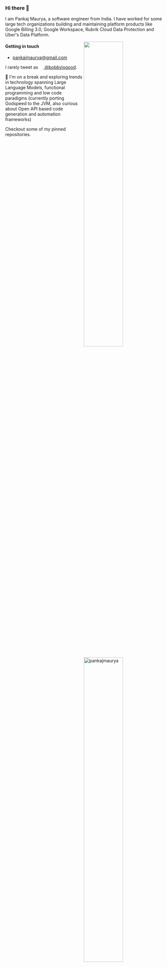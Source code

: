 ### Hi there 👋

I am Pankaj Maurya, a software engineer from India. I have worked for some large tech organizations building and maintaining platform products like Google Billing 3.0, Google Workspace, Rubrik Cloud Data Protection and Uber's Data Platform. 

<img width="50%" align="right" src="https://github-readme-stats.vercel.app/api?username=pankajmaurya&show_icons=true&theme=vue&hide_title=true&count_private=true" />
<img width="50%" style="margin:20px 0;" align="right" src="http://github-readme-streak-stats.herokuapp.com?user=pankajmaurya" alt="pankajmaurya" />

#### Getting in touch

* [pankajmaurya@gmail.com](mailto:pankajmaurya@gmail.com)

I rarely tweet as [<img src="https://openapi-generator.tech/img/icons/twitter.svg" height="13" width="13"/> @bobbyisgood](https://twitter.com/bobbyisgood).

🌱 I'm on a break and exploring trends in technology spanning Large Language Models, functional programming and low code paradigms (currently porting Godspeed to the JVM, also curious about Open API based code generation and automation frameworks)

Checkout some of my pinned repositories.

<!--
**pankajmaurya/pankajmaurya** is a ✨ _special_ ✨ repository because its `README.md` (this file) appears on your GitHub profile.

Here are some ideas to get you started:

- 🔭 I’m currently working on ...
- 🌱 I’m currently learning ...
- 👯 I’m looking to collaborate on ...
- 🤔 I’m looking for help with ...
- 💬 Ask me about ...
- 📫 How to reach me: ...
- 😄 Pronouns: ...
- ⚡ Fun fact: ...
-->
